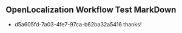 ## OpenLocalization Workflow Test MarkDown
* d5a605fd-7a03-4fe7-97ca-b62ba32a5416 thanks!

<!--HONumber=Jul16_HO2-->


